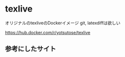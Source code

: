 # texlive
オリジナルのtexliveのDockerイメージ
git, latexdiffは欲しい

https://hub.docker.com/r/yotsutose/texlive

## 参考にしたサイト
